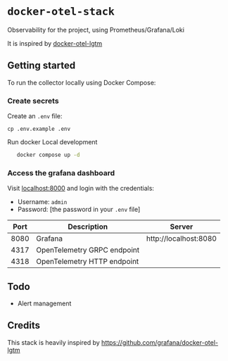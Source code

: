 # `docker-otel-stack`
Observability for the project, using Prometheus/Grafana/Loki

It is inspired by [docker-otel-lgtm](https://github.com/grafana/docker-otel-lgtm)

## Getting started

To run the collector locally using Docker Compose:

### Create secrets

Create an `.env` file:

```
cp .env.example .env
```

Run docker Local development

```sh
   docker compose up -d
```

### Access the grafana dashboard
Visit [localhost:8000](https://localhost:8000) and login with the credentials:

- Username: `admin`
- Password: [the password in your `.env` file]

| Port              | Description                   | Server                                |
| ----------------- | ------------------------      | --------------------------------------|
| 8080              | Grafana                       | http://localhost:8080                 |
| 4317              | OpenTelemetry GRPC endpoint   |
| 4318              | OpenTelemetry HTTP endpoint   |

## Todo
- Alert management

## Credits
This stack is heavily inspired by https://github.com/grafana/docker-otel-lgtm
